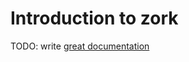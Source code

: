 # Introduction to zork

TODO: write [great documentation](http://jacobian.org/writing/what-to-write/)
